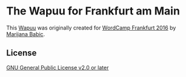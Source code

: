 # The Wapuu for Frankfurt am Main

This [Wapuu](https://ja.wordpress.org/about-wp-ja/wapuu/) was originally created for [WordCamp Frankfurt 2016](https://frankfurt.wordcamp.org/2016/) by [Marijana Babic](www.studio-biro.de).

## License
[GNU General Public License v2.0 or later](https://spdx.org/licenses/GPL-2.0-or-later.html)

